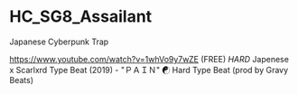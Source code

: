 # HC_SG8_Assailant
Japanese Cyberpunk Trap

https://www.youtube.com/watch?v=1whVo9y7wZE
(FREE) *HARD* Japenese x Scarlxrd Type Beat (2019) - "ＰＡＩＮ" ☯ Hard Type Beat (prod by Gravy Beats)

